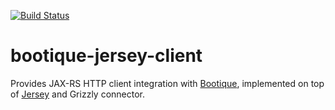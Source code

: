 [![Build Status](https://travis-ci.org/nhl/bootique-jersey-client.svg)](https://travis-ci.org/nhl/bootique-jersey-client)

# bootique-jersey-client
Provides JAX-RS HTTP client integration with [Bootique](https://github.com/nhl/bootique), implemented on top of [Jersey](https://jersey.java.net/) and Grizzly connector.
